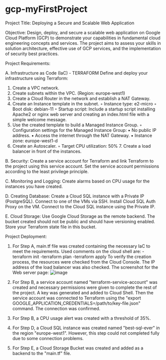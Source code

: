 # gcp-myFirstProject
Project Title: Deploying a Secure and Scalable Web Application

Objective: Design, deploy, and secure a scalable web application on Google Cloud Platform (GCP) to demonstrate your capabilities in fundamental cloud engineering concepts and services. The project aims to assess your skills in solution architecture, effective use of GCP services, and the implementation of security best practices.

Project Requirements: 

 A. Infrastructure as Code (IaC) - TERRAFORM Define and deploy your infrastructure using Terraform:
     
   1. Create a VPC network.
   2. Create subnets within the VPC. (Region: europe-west1)
   3. Create a Cloud Router in the network and establish a NAT Gateway.
   4. Create an Instance template in the subnet.
        ◦ Instance type: e2-micro
        ◦ Boot disk: debian-11
        ◦ Startup script: Include a startup script installing Apache2 or nginx web server and creating an index.html file with a simple welcome message.
   5. Use the created template to build a Managed Instance Group.
        ◦ Configuration settings for the Managed Instance Group:
            ▪ No public IP address.
            ▪ Access the internet through the NAT Gateway.
            ▪ Instance zone: europe-west1-d
   6. Create an Autoscaler.
        ◦ Target CPU utilization: 50%
    7. Create a load balancer in front of the instances.

 B. Security: Create a service account for Terraform and link Terraform to the project using this service account. Set the service account permissions according to the least privilege principle.

 C. Monitoring and Logging: Create alarms based on CPU usage for the instances you have created.

 D. Creating Database: Create a Cloud SQL instance with a Private IP (PostgreSQL). Connect to one of the VMs via SSH. Install Cloud SQL Auth Proxy on the VM. Connect to the Cloud SQL instance using the Private IP.

 E. Cloud Storage: Use Google Cloud Storage as the remote backend. The bucket created should not be public and should have versioning enabled. Store your Terraform state file in this bucket.

Project Deployment:
1. For Step A, main.tf file was created containing the necessary IaC to meet the requirements.
   Used comments on the cloud shell are:
     -terraform init
     -terraform plan
     -terraform apply
   To verify the creation process, the resources were checked from the Cloud Console. The IP address of the load balancer was also checked. The screenshot for the Web server page:
   ![image](https://github.com/tuanaguler/gcp-myFirstProject/assets/63639594/1b2ab33e-c590-4606-a49a-2a992d55653c)

2. For Step B, a service account named "terraform-service-account" was created and necessary permissions were given to complete the rest of the project. A key was generated and added to Cloud        Shell. Then the service account was connected to Terraform using the "export GOOGLE_APPLICATION_CREDENTIALS=/path/to/key-file.json" command. The connection was confirmed.

3. For Step B, a CPU usage alert was created with a threshold of 35%.

4. For Step D, a Cloud SQL instance was created named "best-sql-ever" in the region "europe-west1". However, this step could not completed fully due to some connection problems.

5. For Step E, a Cloud Storage Bucket was created and added as a backend to the "main.tf" file.
